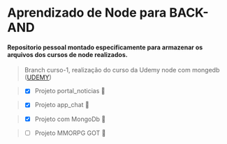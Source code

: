 # **Aprendizado de Node para BACK-AND**

 #### Repositorio pessoal montado especificamente para armazenar os arquivos dos cursos de node realizados.

  > Branch curso-1, realização do curso da Udemy node com mongedb ([UDEMY](https://www.udemy.com/course/curso-completo-do-desenvolvedor-nodejs/))
  
  > - [x] Projeto portal_noticias :page_with_curl:
   
  > - [x] Projeto app_chat :email:

  > - [x] Projeto com MongoDb :bank: 

  > - [ ] Projeto MMORPG GOT 🎲 



